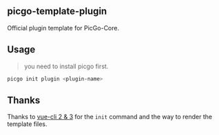 ## picgo-template-plugin

Official plugin template for PicGo-Core.

## Usage

> you need to install picgo first.

```bash
picgo init plugin <plugin-name>
```

## Thanks

Thanks to [vue-cli 2 & 3](https://github.com/vuejs/vue-cli) for the `init` command and the way to render the template files.
